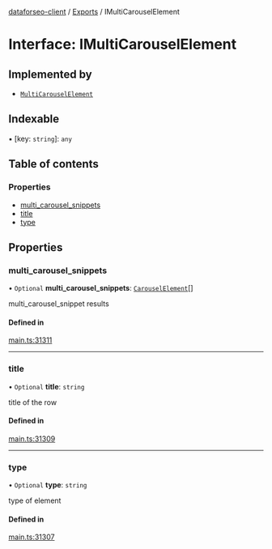 [dataforseo-client](../README.md) / [Exports](../modules.md) / IMultiCarouselElement

# Interface: IMultiCarouselElement

## Implemented by

- [`MultiCarouselElement`](../classes/MultiCarouselElement.md)

## Indexable

▪ [key: `string`]: `any`

## Table of contents

### Properties

- [multi\_carousel\_snippets](IMultiCarouselElement.md#multi_carousel_snippets)
- [title](IMultiCarouselElement.md#title)
- [type](IMultiCarouselElement.md#type)

## Properties

### multi\_carousel\_snippets

• `Optional` **multi\_carousel\_snippets**: [`CarouselElement`](../classes/CarouselElement.md)[]

multi_carousel_snippet results

#### Defined in

[main.ts:31311](https://github.com/dataforseo/TypeScriptClient/blob/7ca1aa4/main.ts#L31311)

___

### title

• `Optional` **title**: `string`

title of the row

#### Defined in

[main.ts:31309](https://github.com/dataforseo/TypeScriptClient/blob/7ca1aa4/main.ts#L31309)

___

### type

• `Optional` **type**: `string`

type of element

#### Defined in

[main.ts:31307](https://github.com/dataforseo/TypeScriptClient/blob/7ca1aa4/main.ts#L31307)

